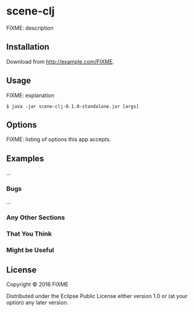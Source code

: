 # scene-clj

FIXME: description

## Installation

Download from http://example.com/FIXME.

## Usage

FIXME: explanation

    $ java -jar scene-clj-0.1.0-standalone.jar [args]

## Options

FIXME: listing of options this app accepts.

## Examples

...

### Bugs

...

### Any Other Sections
### That You Think
### Might be Useful

## License

Copyright © 2016 FIXME

Distributed under the Eclipse Public License either version 1.0 or (at
your option) any later version.
